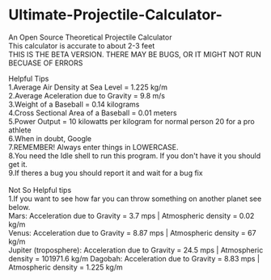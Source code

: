 # Ultimate-Projectile-Calculator-
An Open Source Theoretical Projectile Calculator<br />
This calculator is  accurate to about 2-3 feet<br />
THIS IS THE BETA VERSION. THERE MAY BE BUGS, OR IT MIGHT NOT RUN BECUASE OF ERRORS<br />

Helpful Tips<br />
1.Average Air Density at Sea Level = 1.225 kg/m<br />
2.Average Aceleration due to Gravity = 9.8 m/s<br />
3.Weight of a Baseball = 0.14 kilograms<br />
4.Cross Sectional Area of a Baseball = 0.01 meters<br />
5.Power Output =  10 kilowatts per kilogram for normal person 20 for a pro athlete<br />
6.When in doubt, Google<br />
7.REMEMBER! Always enter things in LOWERCASE.<br />
8.You need the Idle shell to run this program. If you don't have it you should get it.<br />
9.If theres a bug you should report it and wait for a bug fix<br />
  <br />
Not So Helpful tips<br />
1.If you want to see how far you can throw something on another planet see below.<br />
Mars: Acceleration due to Gravity = 3.7 mps | Atmospheric density = 0.02 kg/m<br />
Venus: Acceleration due to Gravity = 8.87 mps | Atmospheric density = 67 kg/m<br />
Jupiter (troposphere): Acceleration due to Gravity = 24.5 mps | Atmospheric density = 101971.6 kg/m
Dagobah: Acceleration due to Gravity = 8.83 mps | Atmospheric density = 1.225 kg/m<br />
